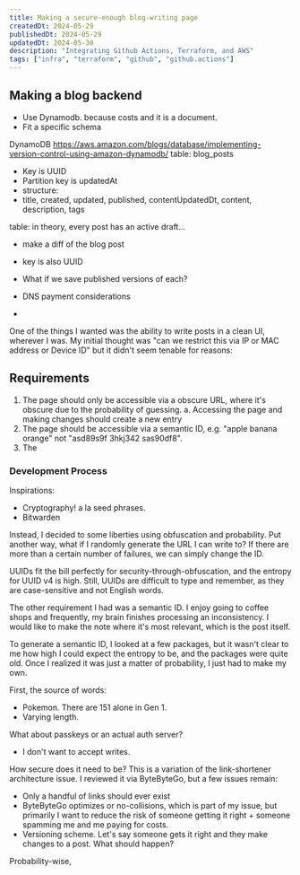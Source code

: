 ```yaml
---
title: Making a secure-enough blog-writing page
createdDt: 2024-05-29
publishedDt: 2024-05-29
updatedDt: 2024-05-30
description: "Integrating Github Actions, Terraform, and AWS"
tags: ["infra", "terraform", "github", "github.actions"]
---
```



## Making a blog backend


* Use Dynamodb. because costs and it is a document.
* Fit a specific schema


DynamoDB
https://aws.amazon.com/blogs/database/implementing-version-control-using-amazon-dynamodb/
table: blog_posts
* Key is UUID
* Partition key is updatedAt
* structure:
* title, created, updated, published, contentUpdatedDt, content, description, tags


table: in theory, every post has an active draft...
* make a diff of the blog post
* key is also UUID


* What if we save published versions of each?






* DNS payment considerations
* 

One of the things I wanted was the ability to write posts in a clean UI, wherever I was. My initial thought was "can we restrict this via IP or MAC address or Device ID" but it didn't seem tenable for reasons:

## Requirements

1. The page should only be accessible via a obscure URL, where it's obscure due to the probability of guessing.
    a. Accessing the page and making changes should create a new entry 
2. The page should be accessible via a semantic ID, e.g. "apple banana orange" not "asd89s9f 3hkj342 sas90df8".
3. The 


### Development Process


Inspirations:
* Cryptography! a la seed phrases.
* Bitwarden




Instead, I decided to some liberties using obfuscation and probability. Put another way, what if I randomly generate the URL I can write to? If there are more than a certain number of failures, we can simply change the ID.

UUIDs fit the bill perfectly for security-through-obfuscation, and the entropy for UUID v4 is high. Still, UUIDs are difficult to type and remember, as they are case-sensitive and not English words.

The other requirement I had was a semantic ID. I enjoy going to coffee shops and frequently, my brain finishes processing an inconsistency. I would like to make the note where it's most relevant, which is the post itself.

To generate a semantic ID, I looked at a few packages, but it wasn't clear to me how high I could expect the entropy to be, and the packages were quite old. Once I realized it was just a matter of probability, I just had to make my own.

First, the source of words:
* Pokemon. There are 151 alone in Gen 1.
* Varying length. 


What about passkeys or an actual auth server?
* I don't want to accept writes.


How secure does it need to be?
This is a variation of the link-shortener architecture issue. I reviewed it via ByteByteGo, but a few issues remain:
* Only a handful of links should ever exist
* ByteByteGo optimizes or no-collisions, which is part of my issue, but primarily I want to reduce the risk of someone getting it right + someone spamming me and me paying for costs.
* Versioning scheme. Let's say someone gets it right and they make changes to a post. What should happen?






Probability-wise, 
